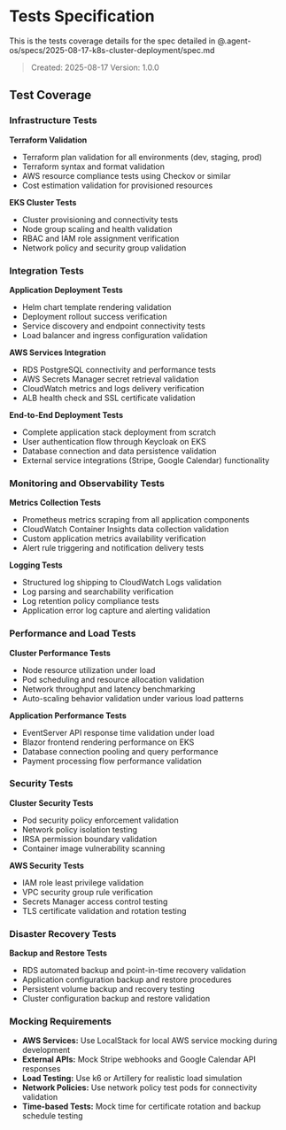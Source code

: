 # Tests Specification

This is the tests coverage details for the spec detailed in @.agent-os/specs/2025-08-17-k8s-cluster-deployment/spec.md

> Created: 2025-08-17
> Version: 1.0.0

## Test Coverage

### Infrastructure Tests

**Terraform Validation**
- Terraform plan validation for all environments (dev, staging, prod)
- Terraform syntax and format validation
- AWS resource compliance tests using Checkov or similar
- Cost estimation validation for provisioned resources

**EKS Cluster Tests**
- Cluster provisioning and connectivity tests
- Node group scaling and health validation
- RBAC and IAM role assignment verification
- Network policy and security group validation

### Integration Tests

**Application Deployment Tests**
- Helm chart template rendering validation
- Deployment rollout success verification
- Service discovery and endpoint connectivity tests
- Load balancer and ingress configuration validation

**AWS Services Integration**
- RDS PostgreSQL connectivity and performance tests
- AWS Secrets Manager secret retrieval validation
- CloudWatch metrics and logs delivery verification
- ALB health check and SSL certificate validation

**End-to-End Deployment Tests**
- Complete application stack deployment from scratch
- User authentication flow through Keycloak on EKS
- Database connection and data persistence validation
- External service integrations (Stripe, Google Calendar) functionality

### Monitoring and Observability Tests

**Metrics Collection Tests**
- Prometheus metrics scraping from all application components
- CloudWatch Container Insights data collection validation
- Custom application metrics availability verification
- Alert rule triggering and notification delivery tests

**Logging Tests**
- Structured log shipping to CloudWatch Logs validation
- Log parsing and searchability verification
- Log retention policy compliance tests
- Application error log capture and alerting validation

### Performance and Load Tests

**Cluster Performance Tests**
- Node resource utilization under load
- Pod scheduling and resource allocation validation
- Network throughput and latency benchmarking
- Auto-scaling behavior validation under various load patterns

**Application Performance Tests**
- EventServer API response time validation under load
- Blazor frontend rendering performance on EKS
- Database connection pooling and query performance
- Payment processing flow performance validation

### Security Tests

**Cluster Security Tests**
- Pod security policy enforcement validation
- Network policy isolation testing
- IRSA permission boundary validation
- Container image vulnerability scanning

**AWS Security Tests**
- IAM role least privilege validation
- VPC security group rule verification
- Secrets Manager access control testing
- TLS certificate validation and rotation testing

### Disaster Recovery Tests

**Backup and Restore Tests**
- RDS automated backup and point-in-time recovery validation
- Application configuration backup and restore procedures
- Persistent volume backup and recovery testing
- Cluster configuration backup and restore validation

### Mocking Requirements

- **AWS Services:** Use LocalStack for local AWS service mocking during development
- **External APIs:** Mock Stripe webhooks and Google Calendar API responses
- **Load Testing:** Use k6 or Artillery for realistic load simulation
- **Network Policies:** Use network policy test pods for connectivity validation
- **Time-based Tests:** Mock time for certificate rotation and backup schedule testing